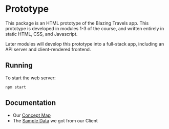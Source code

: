 # Prototype

This package is an HTML prototype of the Blazing Travels app.
This prototype is developed in modules 1-3 of the course, and
written entirely in static HTML, CSS, and Javascript.

Later modules will develop this prototype into a full-stack app,
including an API server and client-rendered frontend.

## Running

To start the web server:

```shell
npm start
```

## Documentation

- Our [Concept Map](inbox/BlazingTravel.pdf)
- The [Sample Data](inbox/Italy-Tables.pdf) we got from our
  Client
